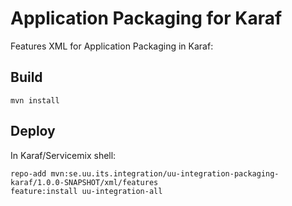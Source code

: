 Application Packaging for Karaf
===============================

Features XML for Application Packaging in Karaf:


Build
-----

    mvn install


Deploy
------

In Karaf/Servicemix shell:

    repo-add mvn:se.uu.its.integration/uu-integration-packaging-karaf/1.0.0-SNAPSHOT/xml/features
    feature:install uu-integration-all
